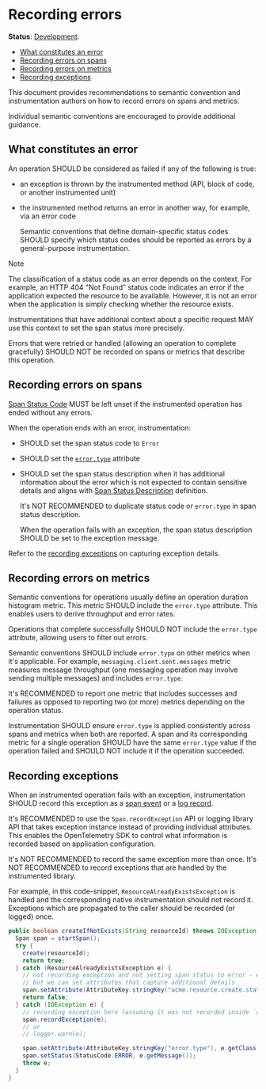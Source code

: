# Recording errors

**Status**: [Development][DocumentStatus].

<!-- toc -->

- [What constitutes an error](#what-constitutes-an-error)
- [Recording errors on spans](#recording-errors-on-spans)
- [Recording errors on metrics](#recording-errors-on-metrics)
- [Recording exceptions](#recording-exceptions)

<!-- tocstop -->

This document provides recommendations to semantic convention and instrumentation authors
on how to record errors on spans and metrics.

Individual semantic conventions are encouraged to provide additional guidance.

## What constitutes an error

An operation SHOULD be considered as failed if any of the following is true:

- an exception is thrown by the instrumented method (API, block of code, or another instrumented unit)
- the instrumented method returns an error in another way, for example, via an error code

  Semantic conventions that define domain-specific status codes SHOULD specify
  which status codes should be reported as errors by a general-purpose instrumentation.

> [!NOTE]
>
> The classification of a status code as an error depends on the context.
> For example, an HTTP 404 "Not Found" status code indicates an error if the application
> expected the resource to be available. However, it is not an error when the
> application is simply checking whether the resource exists.
>
> Instrumentations that have additional context about a specific request MAY use
> this context to set the span status more precisely.

Errors that were retried or handled (allowing an operation to complete gracefully) SHOULD NOT
be recorded on spans or metrics that describe this operation.

## Recording errors on spans

[Span Status Code][SpanStatus] MUST be left unset if the instrumented operation has
ended without any errors.

When the operation ends with an error, instrumentation:

- SHOULD set the span status code to `Error`
- SHOULD set the [`error.type`](/docs/registry/attributes/error.md#error-type) attribute
- SHOULD set the span status description when it has additional information
  about the error which is not expected to contain sensitive details and aligns
  with [Span Status Description][SpanStatus] definition.

  It's NOT RECOMMENDED to duplicate status code or `error.type` in span status description.

  When the operation fails with an exception, the span status description SHOULD be set to
  the exception message.

Refer to the [recording exceptions](#recording-exceptions) on capturing exception
details.

## Recording errors on metrics

Semantic conventions for operations usually define an operation duration histogram
metric. This metric SHOULD include the `error.type` attribute. This enables users to derive
throughput and error rates.

Operations that complete successfully SHOULD NOT include the `error.type` attribute,
allowing users to filter out errors.

Semantic conventions SHOULD include `error.type` on other metrics when it's applicable.
For example, `messaging.client.sent.messages` metric measures message throughput (one
messaging operation may involve sending multiple messages) and includes `error.type`.

It's RECOMMENDED to report one metric that includes successes and failures as opposed
to reporting two (or more) metrics depending on the operation status.

Instrumentation SHOULD ensure `error.type` is applied consistently across spans
and metrics when both are reported. A span and its corresponding metric for a single
operation SHOULD have the same `error.type` value if the operation failed and SHOULD NOT
include it if the operation succeeded.

## Recording exceptions

When an instrumented operation fails with an exception, instrumentation SHOULD record
this exception as a [span event](/docs/exceptions/exceptions-spans.md) or a [log record](/docs/exceptions/exceptions-logs.md).

It's RECOMMENDED to use the `Span.recordException` API or logging library API that takes exception instance
instead of providing individual attributes. This enables the OpenTelemetry SDK to
control what information is recorded based on application configuration.

It's NOT RECOMMENDED to record the same exception more than once.
It's NOT RECOMMENDED to record exceptions that are handled by the instrumented library.

For example, in this code-snippet, `ResourceAlreadyExistsException` is handled and the corresponding
native instrumentation should not record it. Exceptions which are propagated
to the caller should be recorded (or logged) once.

```java
public boolean createIfNotExists(String resourceId) throws IOException {
  Span span = startSpan();
  try {
    create(resourceId);
    return true;
  } catch (ResourceAlreadyExistsException e) {
    // not recording exception and not setting span status to error - exception is handled
    // but we can set attributes that capture additional details
    span.setAttribute(AttributeKey.stringKey("acme.resource.create.status"), "already_exists");
    return false;
  } catch (IOException e) {
    // recording exception here (assuming it was not recorded inside `create` method)
    span.recordException(e);
    // or
    // logger.warn(e);

    span.setAttribute(AttributeKey.stringKey("error.type"), e.getClass().getCanonicalName())
    span.setStatus(StatusCode.ERROR, e.getMessage());
    throw e;
  }
}
```

[DocumentStatus]: https://opentelemetry.io/docs/specs/otel/document-status
[SpanStatus]: https://github.com/open-telemetry/opentelemetry-specification/tree/v1.45.0/specification/trace/api.md#set-status
